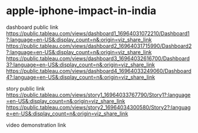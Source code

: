 # apple-iphone-impact-in-india

dashboard public link https://public.tableau.com/views/dashboard1_16964031072210/Dashboard1?:language=en-US&:display_count=n&:origin=viz_share_link
https://public.tableau.com/views/dashboard2_16964031715990/Dashboard2?:language=en-US&:display_count=n&:origin=viz_share_link
https://public.tableau.com/views/dashboard3_16964032616700/Dashboard3?:language=en-US&:display_count=n&:origin=viz_share_link
https://public.tableau.com/views/dashboard4_16964033249060/Dashboard4?:language=en-US&:display_count=n&:origin=viz_share_link

story public link https://public.tableau.com/views/story1_16964033767790/Story1?:language=en-US&:display_count=n&:origin=viz_share_link
https://public.tableau.com/views/story2_16964034300580/Story2?:language=en-US&:display_count=n&:origin=viz_share_link

video demonstration link 

